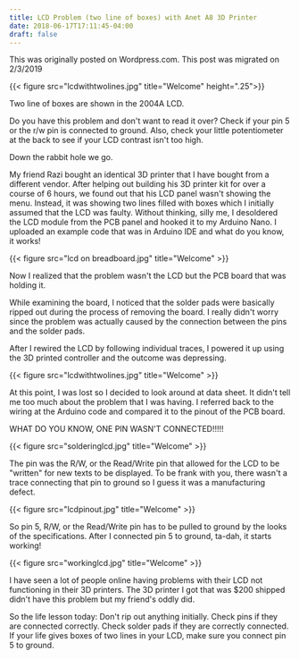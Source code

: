 ```yaml
---
title: LCD Problem (two line of boxes) with Anet A8 3D Printer
date: 2018-06-17T17:11:45-04:00
draft: false
---
```


This was originally posted on Wordpress.com. This post was migrated on 2/3/2019

{{< figure src="lcdwithtwolines.jpg" title="Welcome" height=".25">}}

Two line of boxes are shown in the 2004A LCD.

Do you have this problem and don't want to read it over? Check if your pin 5 or the r/w pin is connected to ground. Also, check your little potentiometer at the back to see if your LCD contrast isn't too high.

Down the rabbit hole we go.

My friend Razi bought an identical 3D printer that I have bought from a different vendor. After helping out building his 3D printer kit for over a course of 6 hours, we found out that his LCD panel wasn't showing the menu. Instead, it was showing two lines filled with boxes which I initially assumed that the LCD was faulty. Without thinking, silly me, I desoldered the LCD module from the PCB panel and hooked it to my Arduino Nano. I uploaded an example code that was in Arduino IDE and what do you know, it works!

{{< figure src="lcd on breadboard.jpg" title="Welcome" >}}



Now I realized that the problem wasn't the LCD but the PCB board that was holding it.

While examining the board, I noticed that the solder pads were basically ripped out during the process of removing the board. I really didn't worry since the problem was actually caused by the connection between the pins and the solder pads.

After I rewired the LCD by following individual traces, I powered it up using the 3D printed controller and the outcome was depressing.

{{< figure src="lcdwithtwolines.jpg" title="Welcome" >}}

At this point, I was lost so I decided to look around at data sheet. It didn't tell me too much about the problem that I was having. I referred back to the wiring at the Arduino code and compared it to the pinout of the PCB board.

WHAT DO YOU KNOW, ONE PIN WASN'T CONNECTED!!!!!

{{< figure src="solderinglcd.jpg" title="Welcome" >}}

The pin was the R/W, or the Read/Write pin that allowed for the LCD to be "written" for new texts to be displayed. To be frank with you, there wasn't a trace connecting that pin to ground so I guess it was a manufacturing defect.

{{< figure src="lcdpinout.jpg" title="Welcome" >}}

So pin 5, R/W, or the Read/Write pin has to be pulled to ground by the looks of the specifications. After I connected pin 5 to ground, ta-dah, it starts working! 

{{< figure src="workinglcd.jpg" title="Welcome" >}}

I have seen a lot of people online having problems with their LCD not functioning in their 3D printers. The 3D printer I got that was $200 shipped didn't have this problem but my friend's oddly did.

So the life lesson today: Don't rip out anything initially. Check pins if they are connected correctly. Check solder pads if they are correctly connected. If your life gives boxes of two lines in your LCD, make sure you connect pin 5 to ground.